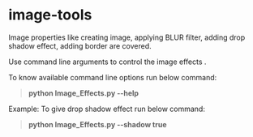 # image-tools
Image properties like creating image, applying BLUR filter, adding drop shadow effect, adding border are covered.

Use command line arguments to control the image effects .

To know available command line options run below command:

> **python Image_Effects.py --help** 

Example: 
To give drop shadow effect run below command: 
> **python Image_Effects.py --shadow true** 
